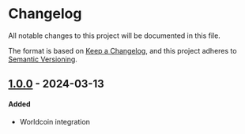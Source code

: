 # Changelog
All notable changes to this project will be documented in this file.

The format is based on [Keep a Changelog](https://keepachangelog.com/en/1.0.0/),
and this project adheres to [Semantic Versioning](https://semver.org/spec/v2.0.0.html).

## [1.0.0] - 2024-03-13
#### Added
- Worldcoin integration

[Unreleased]: https://github.com/rarimo/web-client-worldcoin-id/compare/1.0.0...main
[1.0.0]: https://github.com/rarimo/web-client-worldcoin-id/tags/1.0.0
